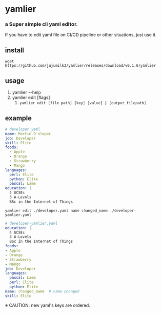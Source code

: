 # yamlier
### a Super simple cli yaml editor.
If you have to edit yaml file on CI/CD pipeline or other situations, just use it.

## install
`wget https://github.com/jujumilk3/yamlier/releases/download/v0.1.0/yamlier`

## usage
1. yamlier --help
2. yamlier edit [flags]
   1. `yamlier edit [file_path] [key] [value] | [output_filepath]` 

## example
```yaml
# developer.yaml
name: Martin D'vloper
job: Developer
skill: Elite
foods:
  - Apple
  - Orange
  - Strawberry
  - Mango
languages:
  perl: Elite
  python: Elite
  pascal: Lame
education: |
  4 GCSEs
  3 A-Levels
  BSc in the Internet of Things
```
`yamlier edit ./developer.yaml name changed_name ./developer-yamlier.yaml`
```yaml
# developer-yamlier.yaml
education: |
  4 GCSEs
  3 A-Levels
  BSc in the Internet of Things
foods:
- Apple
- Orange
- Strawberry
- Mango
job: Developer
languages:
  pascal: Lame
  perl: Elite
  python: Elite
name: changed_name  # name changed
skill: Elite
```
※ CAUTION: new yaml's keys are ordered. 
